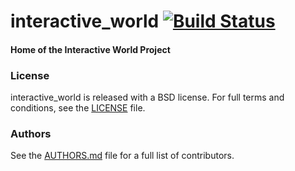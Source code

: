 interactive_world [![Build Status](https://api.travis-ci.org/GT-RAIL/interactive_world.png)](https://travis-ci.org/GT-RAIL/interactive_world)
=================

#### Home of the Interactive World Project

### License
interactive_world is released with a BSD license. For full terms and conditions, see the [LICENSE](LICENSE) file.

### Authors
See the [AUTHORS.md](AUTHORS.md) file for a full list of contributors.
